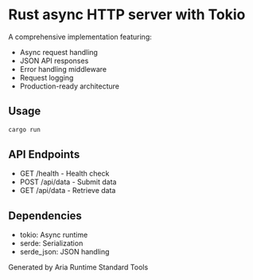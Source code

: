 # Rust async HTTP server with Tokio

A comprehensive implementation featuring:

- Async request handling
- JSON API responses
- Error handling middleware
- Request logging
- Production-ready architecture

## Usage

```bash
cargo run
```

## API Endpoints

- GET /health - Health check
- POST /api/data - Submit data
- GET /api/data - Retrieve data

## Dependencies

- tokio: Async runtime
- serde: Serialization
- serde_json: JSON handling

Generated by Aria Runtime Standard Tools